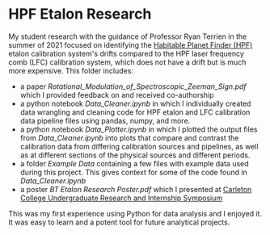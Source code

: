 # HPF Etalon Research

My student research with the guidance of Professor Ryan Terrien in the summer of 2021 focused on identifying the <a href="https://hpf.psu.edu/" target="_blank">Habitable Planet Finder (HPF)</a> etalon calibration system's drifts compared to the HPF laser frequency comb (LFC) calibration system, which does not have a drift but is much more expensive. This folder includes:
- a paper *Rotational_Modulation_of_Spectroscopic_Zeeman_Sign.pdf* which I provided feedback on and received co-authorship
- a python notebook *Data_Cleaner.ipynb* in which I individually created data wrangling and cleaning code for HPF etalon and LFC calibration data pipeline files using pandas, numpy, and more.
- a python notebook *Data_Plotter.ipynb* in which I plotted the output files from *Data_Cleaner.ipynb* into plots that compare and contrast the calibration data from differing calibration sources and pipelines, as well as at different sections of the physical sources and different periods.
- a folder *Example Data* containing a few files with example data used during this project. This gives context for some of the code found in *Data_Cleaner.ipynb*
- a poster *BT Etalon Research Poster.pdf* which I presented at <a href="https://www.carleton.edu/research/symposium/" target="_blank">Carleton College Undergraduate Research and Internship Symposium</a>

This was my first experience using Python for data analysis and I enjoyed it. It was easy to learn and a potent tool for future analytical projects.
